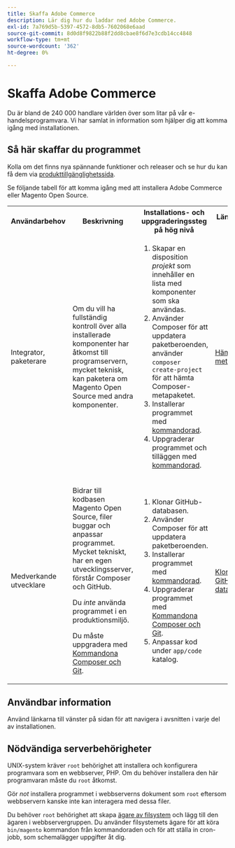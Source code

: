 ```yaml
---
title: Skaffa Adobe Commerce
description: Lär dig hur du laddar ned Adobe Commerce.
exl-id: 7a769d5b-5397-4572-8db5-7602068e6aad
source-git-commit: 8d0d8f9822b88f2dd8cbae8f6d7e3cdb14cc4848
workflow-type: tm+mt
source-wordcount: '362'
ht-degree: 0%

---
```


# Skaffa Adobe Commerce

Du är bland de 240 000 handlare världen över som litar på vår e-handelsprogramvara. Vi har samlat in information som hjälper dig att komma igång med installationen.

## Så här skaffar du programmet

Kolla om det finns nya spännande funktioner och releaser och se hur du kan få dem via [produkttillgänglighetssida](https://devdocs.magento.com/release/availability.html).

Se följande tabell för att komma igång med att installera Adobe Commerce eller Magento Open Source.

<table>
    <tbody>
        <tr>
            <th>Användarbehov</th>
            <th>Beskrivning</th>
            <th>Installations- och uppgraderingssteg på hög nivå</th>
            <th>Länken Kom igång</th>
        </tr>
    <tr>
        <td><p>Integrator, paketerare</p></td>
        <td><p>Om du vill ha fullständig kontroll över alla installerade komponenter har åtkomst till programservern, mycket teknisk, kan paketera om Magento Open Source med andra komponenter.</p>
        </td>
        <td><ol><li>Skapar en disposition <em>projekt</em> som innehåller en lista med komponenter som ska användas.</li>
            <li>Använder Composer för att uppdatera paketberoenden, använder <code>composer create-project</code> för att hämta Composer-metapaketet.</li>
            <li>Installerar programmet med <a href="../advanced.md">kommandorad</a>.</li>
        <li>Uppgraderar programmet och tilläggen med  <a href="../../upgrade/implementation/perform-upgrade.md">kommandorad</a>.</li></ol></td>
        <td><p><a href="../composer.md">Hämta metapackage</a></p></td>
    </tr>
    <tr>
        <td><p>Medverkande utvecklare</p></td>
        <td><p>Bidrar till kodbasen Magento Open Source, filer buggar och anpassar programmet. Mycket tekniskt, har en egen utvecklingsserver, förstår Composer och GitHub.</p>
            <p>Du <em>inte</em> använda programmet i en produktionsmiljö.</p>
      <p>Du måste uppgradera med <a href="../../upgrade/developer/git-installs.md">Kommandona Composer och Git</a>.</p></td>
        <td><ol><li>Klonar GitHub-databasen.</li>
            <li>Använder Composer för att uppdatera paketberoenden.</li>
            <li>Installerar programmet med <a href="../advanced.md">kommandorad</a>.</li>
            <li>Uppgraderar programmet med <a href="../../upgrade/developer/git-installs.md">Kommandona Composer och Git</a>.</li>
            <li>Anpassar kod under <code>app/code</code> katalog.</li></ol></td>
        <td><p><a href="https://developer.adobe.com/commerce/contributor/guides/install/clone-repository/">Klona GitHub-databasen</a></p></td>
    </tr>
    </tbody>
</table>

## Användbar information

Använd länkarna till vänster på sidan för att navigera i avsnitten i varje del av installationen.

## Nödvändiga serverbehörigheter

UNIX-system kräver `root` behörighet att installera och konfigurera programvara som en webbserver, PHP. Om du behöver installera den här programvaran måste du `root` åtkomst.

Gör *not* installera programmet i webbserverns dokument som `root` eftersom webbservern kanske inte kan interagera med dessa filer.

Du behöver `root` behörighet att skapa [ägare av filsystem](file-system/overview.md) och lägg till den ägaren i webbservergruppen. Du använder filsystemets ägare för att köra `bin/magento` kommandon från kommandoraden och för att ställa in cron-jobb, som schemalägger uppgifter åt dig.
